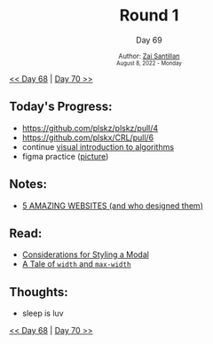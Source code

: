 <div align="center">
  <h1>Round 1</h1>
  <p>Day 69</p>
  <sub>
    Author: <a href="https://github.com/plskz" target="_blank">Zai Santillan</a>
    <br>
    <small>August 8, 2022 - Monday</small>
  </sub>
</div>

[<< Day 68](day068.md) | [Day 70 >>](day070.md)

## Today's Progress:

- https://github.com/plskz/plskz/pull/4
- https://github.com/plskx/CRL/pull/6
- continue [visual introduction to algorithms](https://www.educative.io/courses/visual-introduction-to-algorithms)
- figma practice ([picture](https://discord.com/channels/757590934828613662/1006331435059261491/1006331806896898108))

## Notes:

- [5 AMAZING WEBSITES (and who designed them)](https://youtu.be/hFDhfhnP9A4)

## Read:

- [Considerations for Styling a Modal](https://css-tricks.com/considerations-styling-modal/)
- [A Tale of `width` and `max-width`](https://css-tricks.com/tale-width-max-width/)

## Thoughts:

- sleep is luv

[<< Day 68](day068.md) | [Day 70 >>](day070.md)
